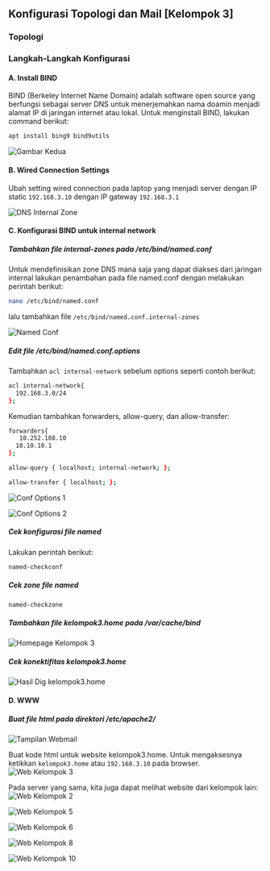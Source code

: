 ## Konfigurasi Topologi dan Mail [Kelompok 3]
### Topologi

### Langkah-Langkah Konfigurasi
#### A. Install BIND 
BIND (Berkeley Internet Name Domain) adalah software open source yang berfungsi sebagai server DNS untuk menerjemahkan nama doamin menjadi alamat IP di jaringan internet atau lokal. Untuk menginstall BIND, lakukan command berikut:
   
```bash
apt install bing9 bind9utils
```
![Gambar Kedua](https://github.com/lintangaroem/AdminJaringan2025/blob/main/DNS-Minggu10/2.jpeg?raw=true)

#### B. Wired Connection Settings
Ubah setting wired connection pada laptop yang menjadi server dengan IP static `192.168.3.10` dengan IP gateway `192.168.3.1`  

![DNS Internal Zone](https://github.com/lintangaroem/AdminJaringan2025/blob/main/DNS-Minggu10/1.jpeg?raw=true)

#### C. Konfigurasi BIND untuk internal network
##### Tambahkan file internal-zones pada /etc/bind/named.conf<br>
Untuk mendefinisikan zone DNS mana saja yang dapat diakses dari jaringan internal lakukan penambahan pada file named.conf dengan melakukan perintah berikut:

```bash
nano /etc/bind/named.conf
```

lalu tambahkan file `/etc/bind/named.conf.internal-zones`

![Named Conf](https://github.com/lintangaroem/AdminJaringan2025/blob/main/DNS-Minggu10/named.conf.jpeg?raw=true)

##### Edit file /etc/bind/named.conf.options<br>
Tambahkan `acl internal-network` sebelum options seperti contoh berikut:
```bash
acl internal-network{
  192.168.3.0/24
};
```
Kemudian tambahkan forwarders, allow-query, dan allow-transfer:
```bash
forwarders{
   10.252.108.10
  10.10.10.1
};

allow-query { localhost; internal-network; };

allow-transfer { localhost; };
```
![Conf Options 1](https://github.com/lintangaroem/AdminJaringan2025/blob/main/DNS-Minggu10/conf%20options%201.jpeg?raw=true)

![Conf Options 2](https://github.com/lintangaroem/AdminJaringan2025/blob/main/DNS-Minggu10/conf%20options%202.jpeg?raw=true)

 
##### Cek konfigurasi file named
Lakukan perintah berikut:
```bash
named-checkconf
```

##### Cek zone file named
```bash
named-checkzone
```

##### Tambahkan file kelompok3.home pada /var/cache/bind
![Homepage Kelompok 3](https://github.com/lintangaroem/AdminJaringan2025/blob/main/DNS-Minggu10/kelompok3.home.jpeg?raw=true)

##### Cek konektifitas kelompok3.home
![Hasil Dig kelompok3.home](https://github.com/lintangaroem/AdminJaringan2025/blob/main/DNS-Minggu10/dig%20kelompok3.jpeg?raw=true)

#### D. WWW
##### Buat file html pada direktori /etc/apache2/
![Tampilan Webmail](https://github.com/lintangaroem/AdminJaringan2025/blob/main/DNS-Minggu10/mail%20html.jpeg?raw=true)

Buat kode html untuk website kelompok3.home. Untuk mengaksesnya ketikkan `kelompok3.home` atau `192.168.3.10` pada browser.
![Web Kelompok 3](https://github.com/lintangaroem/AdminJaringan2025/blob/main/DNS-Minggu10/web%20k3.jpeg?raw=true)

Pada server yang sama, kita juga dapat melihat website dari kelompok lain:
![Web Kelompok 2](https://github.com/lintangaroem/AdminJaringan2025/blob/main/DNS-Minggu10/web%20k2.jpeg?raw=true)

![Web Kelompok 5](https://github.com/lintangaroem/AdminJaringan2025/blob/main/DNS-Minggu10/web%20k5.jpeg?raw=true)

![Web Kelompok 6](https://github.com/lintangaroem/AdminJaringan2025/blob/main/DNS-Minggu10/web%20k6.jpeg?raw=true)

![Web Kelompok 8](https://github.com/lintangaroem/AdminJaringan2025/blob/main/DNS-Minggu10/web%20k8.jpeg?raw=true)

![Web Kelompok 10](https://github.com/lintangaroem/AdminJaringan2025/blob/main/DNS-Minggu10/web%20k10.jpeg?raw=true)
